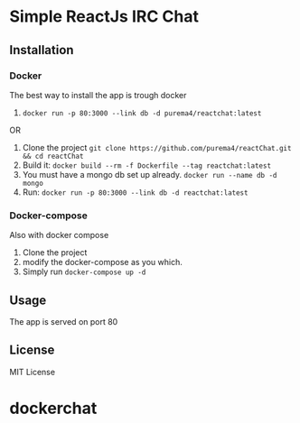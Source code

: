 # Simple ReactJs IRC Chat

## Installation

### Docker

The best way to install the app is trough docker

1. ```docker run -p 80:3000 --link db -d purema4/reactchat:latest```

OR

1. Clone the project ```git clone https://github.com/purema4/reactChat.git && cd reactChat```
2. Build it: ```docker build --rm -f Dockerfile --tag reactchat:latest```
3. You must have a mongo db set up already. ```docker run --name db -d mongo```
4. Run: ```docker run -p 80:3000 --link db -d reactchat:latest```

### Docker-compose

Also with docker compose

1. Clone the project
3. modify the docker-compose as you which.
2. Simply run ```docker-compose up -d```

## Usage
The app is served on port 80

## License
MIT License
# dockerchat
